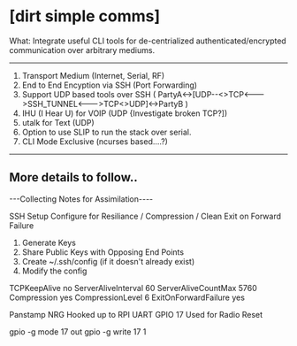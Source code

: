 # [dirt simple comms]

What:
Integrate useful CLI tools for de-centrialized authenticated/encrypted communication over arbitrary mediums.

----------------------------
1. Transport Medium (Internet, Serial, RF)
2. End to End Encyption via SSH (Port Forwarding)
3. Support UDP based tools over SSH  ( PartyA<->[UDP--<>TCP<--->SSH_TUNNEL<--->TCP<>UDP]<->PartyB )
4. IHU (I Hear U) for VOIP (UDP {Investigate broken TCP?])
5. utalk for Text (UDP)
6. Option to use SLIP to run the stack over serial.
7. CLI Mode Exclusive (ncurses based....?)

----------------------------
More details to follow..
----------------------------

---Collecting Notes for Assimilation----

SSH Setup
Configure for Resiliance / Compression / Clean Exit on Forward Failure

1. Generate Keys
2. Share Public Keys with Opposing End Points
3. Create ~/.ssh/config (if it doesn't already exist)
4. Modify the config

TCPKeepAlive no
ServerAliveInterval 60
ServerAliveCountMax 5760
Compression yes
CompressionLevel 6
ExitOnForwardFailure yes

Panstamp NRG Hooked up to RPI UART
GPIO 17 Used for Radio Reset

gpio -g mode 17 out
gpio -g write 17 1
